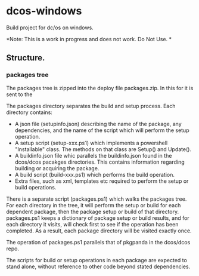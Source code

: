 # dcos-windows
Build project for dc/os on windows. 

*Note: This is a work in progress and does not work. Do Not Use. *

## Structure.

### packages tree

The packages tree is zipped into the deploy file packages.zip. In this for it is sent to the 

The packages directory separates the build and setup process. Each directory contains:
  - A json file (setupinfo.json) describing the name of the package, any dependencies, and the name of the script which will perform the setup operation.
  - A setup script (setup-xxx.ps1) which implements a powershell "Installable" class. The methods on that class are Setup() and Update(). 
  - A buildinfo.json file whic parallels the buildinfo.json found in the dcos/dcos pacakges directories. This contains information regarding building or acquiring the package. 
  - A build script (build-xxx.ps1) which performs the build operation.
  - Extra files, such as xml, templates etc required to perform the setup or build operations.

There is a separate script (packages.ps1) which walks the packages tree.  For each directory in the tree, it will perform the setup or build for each dependent package, then the package setup or build of that directory. packages.ps1 keeps a dictionary of package setup or build results, and for each directory it visits, will check first to see if the operation has been completed. As a result, each package directory will be visited exactly once.

The operation of packages.ps1 parallels that of pkgpanda in the dcos/dcos repo.

The scripts for build or setup operations in each package are expected to stand alone, without reference to other code beyond stated dependencies.




